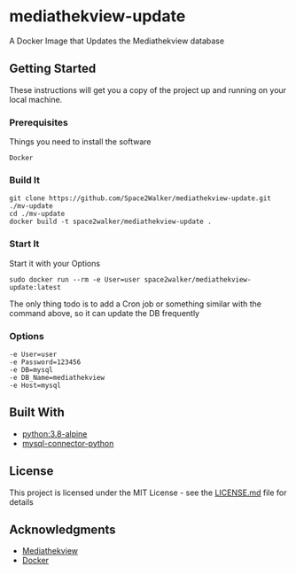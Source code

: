 # mediathekview-update

A Docker Image that Updates the Mediathekview database

## Getting Started

These instructions will get you a copy of the project up and running on your local machine. 

### Prerequisites

Things you need to install the software

```
Docker
```

### Build It
```
git clone https://github.com/Space2Walker/mediathekview-update.git ./mv-update
cd ./mv-update
docker build -t space2walker/mediathekview-update .
```

### Start It

Start it with your Options

```
sudo docker run --rm -e User=user space2walker/mediathekview-update:latest 
```

The only thing todo is to add a Cron job or something similar with the command above, so it can update the DB frequently


### Options

```
-e User=user
-e Password=123456
-e DB=mysql
-e DB_Name=mediathekview 
-e Host=mysql 
```

## Built With

* [python:3.8-alpine](https://hub.docker.com/_/python/) 
* [mysql-connector-python](https://pypi.org/project/mysql-connector-python/)


## License

This project is licensed under the MIT License - see the [LICENSE.md](LICENSE.md) file for details

## Acknowledgments

* [Mediathekview](https://github.com/mediathekview/plugin.video.mediathekview) 
* [Docker](https://www.docker.com/)


